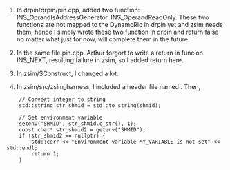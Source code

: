 1. In drpin/drpin/pin.cpp, added two function: INS_OprandIsAddressGenerator, INS_OperandReadOnly. These two functions are not mapped to the DynamoRio in drpin yet and zsim needs them, hence I simply wrote these two function in drpin and return false no matter what just for now, will complete them in the future.

2. In the same file pin.cpp. Arthur forgort to write a return in funcion INS_NEXT, resulting failure in zsim, so I added return here.

3. In zsim/SConstruct, I changed a lot.

4. In zsim/src/zsim_harness, I included a header file named <cstdlib>. Then,
```
    // Convert integer to string
    std::string str_shmid = std::to_string(shmid);

    // Set environment variable
    setenv("SHMID", str_shmid.c_str(), 1);
    const char* str_shmid2 = getenv("SHMID");
    if (str_shmid2 == nullptr) {
        std::cerr << "Environment variable MY_VARIABLE is not set" << std::endl;
        return 1;
    }
```
